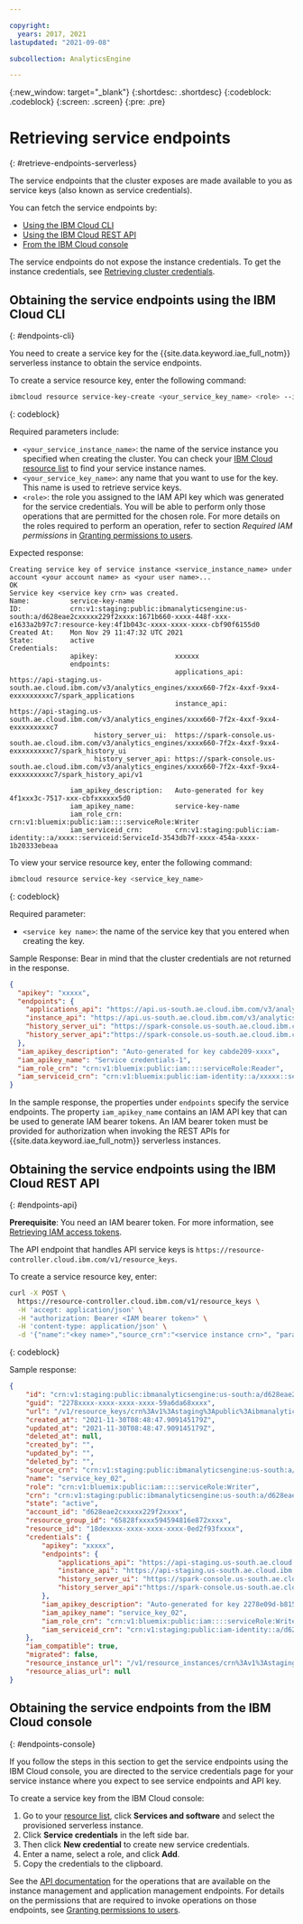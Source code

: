 ```yaml
---

copyright:
  years: 2017, 2021
lastupdated: "2021-09-08"

subcollection: AnalyticsEngine

---
```


<!-- Attribute definitions -->
{:new_window: target="_blank"}
{:shortdesc: .shortdesc}
{:codeblock: .codeblock}
{:screen: .screen}
{:pre: .pre}

# Retrieving service endpoints
{: #retrieve-endpoints-serverless}

The service endpoints that the cluster exposes are made available to you as service keys (also known as service credentials).

You can fetch the service endpoints by:

- [Using the IBM Cloud CLI](#endpoints-cli)
- [Using the IBM Cloud REST API](#endpoints-api)
- [From the IBM Cloud console](#endpoints-console)

The service endpoints do not expose the instance credentials. To get the instance credentials, see [Retrieving cluster credentials](/docs/services/AnalyticsEngine?topic=AnalyticsEngine-retrieve-cluster-credentials).

## Obtaining the service endpoints using the IBM Cloud CLI
{: #endpoints-cli}

You need to create a service key for the {{site.data.keyword.iae_full_notm}} serverless instance to obtain the service endpoints.

To create a service resource key, enter the following command:
```sh
ibmcloud resource service-key-create <your_service_key_name> <role> --instance-name <your_service_instance_name>
```
{: codeblock}

Required parameters include:

-	`<your_service_instance_name>`: the name of the service instance you specified when creating the cluster. You can check your [IBM Cloud resource list](https://cloud.ibm.com/resources) to find your service instance names.
-	`<your_service_key_name>`: any name that you want to use for the key. This name is used to retrieve service keys.
- `<role>`: the role you assigned to the IAM API key which was generated for the service credentials. You will be able to perform only those operations that are permitted for the chosen role. For more details on the roles required to perform an operation, refer to section *Required IAM permissions* in [Granting permissions to users](/docs/AnalyticsEngine?topic=AnalyticsEngine-grant-permissions).


Expected response:
```text
Creating service key of service instance <service_instance_name> under account <your account name> as <your user name>...
OK
Service key <service key crn> was created.
Name:          service-key-name
ID:            crn:v1:staging:public:ibmanalyticsengine:us-south:a/d628eae2cxxxxx229f2xxxx:1671b660-xxxx-448f-xxx-e1633a2b97c7:resource-key:4f1b043c-xxxx-xxxx-xxxx-cbf90f6155d0
Created At:    Mon Nov 29 11:47:32 UTC 2021
State:         active
Credentials:
               apikey:                   xxxxxx
               endpoints:
                                         applications_api:   https://api-staging.us-south.ae.cloud.ibm.com/v3/analytics_engines/xxxx660-7f2x-4xxf-9xx4-exxxxxxxxxc7/spark_applications
                                         instance_api:       https://api-staging.us-south.ae.cloud.ibm.com/v3/analytics_engines/xxxx660-7f2x-4xxf-9xx4-exxxxxxxxxc7
					 history_server_ui:  https://spark-console.us-south.ae.cloud.ibm.com/v3/analytics_engines/xxxx660-7f2x-4xxf-9xx4-exxxxxxxxxc7/spark_history_ui
					 history_server_api: https://spark-console.us-south.ae.cloud.ibm.com/v3/analytics_engines/xxxx660-7f2x-4xxf-9xx4-exxxxxxxxxc7/spark_history_api/v1

               iam_apikey_description:   Auto-generated for key 4f1xxx3c-7517-xxx-cbfxxxxxx5d0
               iam_apikey_name:          service-key-name
               iam_role_crn:             crn:v1:bluemix:public:iam::::serviceRole:Writer
               iam_serviceid_crn:        crn:v1:staging:public:iam-identity::a/xxxx::serviceid:ServiceId-3543db7f-xxxx-454a-xxxx-1b20333ebeaa
```

To view your service resource key, enter the following command:
```sh
ibmcloud resource service-key <service_key_name>
```
{: codeblock}

Required parameter:

- `<service key name>`: the name of the service key that you entered when creating the key.

Sample Response: Bear in mind that the cluster credentials are not returned in the response.
```json
{
  "apikey": "xxxxx",
  "endpoints": {
    "applications_api": "https://api.us-south.ae.cloud.ibm.com/v3/analytics_engines/xxxx-3bxxxbc-4xxx1-axx6-8xxdxx0xxd/spark_applications",
    "instance_api": "https://api.us-south.ae.cloud.ibm.com/v3/analytics_engines/xxxx-3bxxxbc-4xxx1-axx6-8xxdxx0xxd",
    "history_server_ui": "https://spark-console.us-south.ae.cloud.ibm.com/v3/analytics_engines/xxxx-3bxxxbc-4xxx1-axx6-8xxdxx0xxd/spark_history_ui",
    "history_server_api":"https://spark-console.us-south.ae.cloud.ibm.com/v3/analytics_engines/xxxx-3bxxxbc-4xxx1-axx6-8xxdxx0xxd/spark_history_api/v1"
  },
  "iam_apikey_description": "Auto-generated for key cabde209-xxxx",
  "iam_apikey_name": "Service credentials-1",
  "iam_role_crn": "crn:v1:bluemix:public:iam::::serviceRole:Reader",
  "iam_serviceid_crn": "crn:v1:bluemix:public:iam-identity::a/xxxxx::serviceid:ServiceId-2fec11aa-xxxx-4918-xxxx-aa3650f99050"
}
```

In the sample response, the properties under `endpoints` specify the service endpoints. The property `iam_apikey_name` contains an IAM API key that can be used to generate IAM bearer tokens. An IAM bearer token must be provided for authorization when invoking the REST APIs for  {{site.data.keyword.iae_full_notm}} serverless instances.


## Obtaining the service endpoints using the IBM Cloud REST API
{: #endpoints-api}

**Prerequisite**: You need an IAM bearer token. For more information, see [Retrieving IAM access tokens](/docs/AnalyticsEngine?topic=AnalyticsEngine-retrieve-iam-token).

The API endpoint that handles API service keys is `https://resource-controller.cloud.ibm.com/v1/resource_keys`.

To create a service resource key, enter:
```sh
curl -X POST \
  https://resource-controller.cloud.ibm.com/v1/resource_keys \
  -H 'accept: application/json' \
  -H "authorization: Bearer <IAM bearer token>" \
  -H 'content-type: application/json' \
  -d '{"name":"<key name>","source_crn":"<service instance crn>", "parameters":{"role_crn":"<crn of access role>"} }'
```
{: codeblock}

Sample response:
```json
{
	"id": "crn:v1:staging:public:ibmanalyticsengine:us-south:a/d628eae2cxxxxx229f2xxxx:79c757e9-xxxx-xxxx-xxxx-dff7f01xxxx:resource-key:2278xxxx-xxxx-xxxx-xxxx-59a6da6xxxxe",
	"guid": "2278xxxx-xxxx-xxxx-xxxx-59a6da68xxxx",
	"url": "/v1/resource_keys/crn%3Av1%3Astaging%3Apublic%3Aibmanalyticsengine%3Aus-south%3Aa%2Fd628eae2cxxxxx229f2xxxx%3A79c757e9-xxxx-xxxx-xxxx-dff7f01xxxx%3Aresource-key%3A2278xxxx-xxxx-xxxx-xxxx-59a6da6xxxxe",
	"created_at": "2021-11-30T08:48:47.909145179Z",
	"updated_at": "2021-11-30T08:48:47.909145179Z",
	"deleted_at": null,
	"created_by": "",
	"updated_by": "",
	"deleted_by": "",
	"source_crn": "crn:v1:staging:public:ibmanalyticsengine:us-south:a/d628eae2cxxxxx229f2xxxx:79c757e9-xxxx-xxxx-xxxx-dff7f01xxxx::",
	"name": "service_key_02",
	"role": "crn:v1:bluemix:public:iam::::serviceRole:Writer",
	"crn": "crn:v1:staging:public:ibmanalyticsengine:us-south:a/d628eae2cxxxxx229f2xxxx:79c757e9-xxxx-xxxx-xxxx-dff7f01xxxx:resource-key:2278xxxx-xxxx-xxxx-xxxx-59a6da6xxxxe",
	"state": "active",
	"account_id": "d628eae2cxxxxx229f2xxxx",
	"resource_group_id": "65828fxxxx594594816e872xxxx",
	"resource_id": "18dexxxx-xxxx-xxxx-xxxx-0ed2f93fxxxx",
	"credentials": {
		"apikey": "xxxxx",
		"endpoints": {
			"applications_api": "https://api-staging.us-south.ae.cloud.ibm.com/v3/analytics_engines/79c757e9-xxxx-xxxx-xxxx-dff7f01xxxx/spark_applications",
			"instance_api": "https://api-staging.us-south.ae.cloud.ibm.com/v3/analytics_engines/79c757e9-xxxx-xxxx-xxxx-dff7f01xxxx",
			"history_server_ui": "https://spark-console.us-south.ae.cloud.ibm.com/v3/analytics_engines/79c757e9-xxxx-xxxx-xxxx-dff7f01xxxx/spark_history_ui",
			"history_server_api":"https://spark-console.us-south.ae.cloud.ibm.com/v3/analytics_engines/79c757e9-xxxx-xxxx-xxxx-dff7f01xxxx/spark_history_api/v1"
		},
		"iam_apikey_description": "Auto-generated for key 2278e09d-b815-4c4b-b824-xxxx",
		"iam_apikey_name": "service_key_02",
		"iam_role_crn": "crn:v1:bluemix:public:iam::::serviceRole:Writer",
		"iam_serviceid_crn": "crn:v1:staging:public:iam-identity::a/d628eae2cxxxxx229f2xxxx::serviceid:ServiceId-209exxxx-xxxx-xxxx-xxxx-4ab9ce16xxxx"
	},
	"iam_compatible": true,
	"migrated": false,
	"resource_instance_url": "/v1/resource_instances/crn%3Av1%3Astaging%3Apublic%3Aibmanalyticsengine%3Aus-south%3Aa%2Fd628eae2cxxxxx229f2xxxx%3A79c757e9-xxxx-xxxx-xxxx-dff7f01xxxx%3A%3A",
	"resource_alias_url": null
}
```

## Obtaining the service endpoints from the IBM Cloud console
{: #endpoints-console}

If you follow the steps in this section to get the service endpoints using the IBM Cloud console, you are directed to the service credentials page for your service instance where you expect to see service endpoints and API key.

To create a service key from the IBM Cloud console:
1. Go to your [resource list](https://cloud.ibm.com/resources), click **Services and software** and select the provisioned serverless instance.
1. Click **Service credentials** in the left side bar.
1. Then click **New credential** to create new service credentials.
1. Enter a name, select a role, and click **Add**.
1. Copy the credentials to the clipboard.

See the [API documentation](/apidocs/ibm-analytics-engine/ibm-analytics-engine-v3) for the operations that are available on the instance management and application management endpoints. For details on the permissions that are required to invoke operations on those endpoints, see [Granting permissions to users](/docs/AnalyticsEngine?topic=AnalyticsEngine-grant-permissions-serverless).
